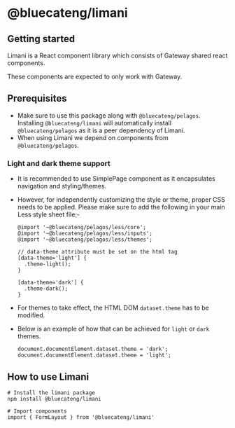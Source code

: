 <!-- Copyright 2023 BlueCat Networks Inc.

Permission to use, copy, modify, and/or distribute this software for any
purpose with or without fee is hereby granted, provided that the above
copyright notice and this permission notice appear in all copies.

THE SOFTWARE IS PROVIDED "AS IS" AND THE AUTHOR DISCLAIMS ALL WARRANTIES WITH
REGARD TO THIS SOFTWARE INCLUDING ALL IMPLIED WARRANTIES OF MERCHANTABILITY
AND FITNESS. IN NO EVENT SHALL THE AUTHOR BE LIABLE FOR ANY SPECIAL, DIRECT,
INDIRECT, OR CONSEQUENTIAL DAMAGES OR ANY DAMAGES WHATSOEVER RESULTING FROM
LOSS OF USE, DATA OR PROFITS, WHETHER IN AN ACTION OF CONTRACT, NEGLIGENCE OR
OTHER TORTIOUS ACTION, ARISING OUT OF OR IN CONNECTION WITH THE USE OR
PERFORMANCE OF THIS SOFTWARE. -->

# @bluecateng/limani

## Getting started

Limani is a React component library which consists of Gateway shared react components.

These components are expected to only work with Gateway.

## Prerequisites

-   Make sure to use this package along with `@bluecateng/pelagos`. Installing `@bluecateng/limani` will automatically install `@bluecateng/pelagos` as it is a peer dependency of Limani.
-   When using Limani we depend on components from `@bluecateng/pelagos`.

### Light and dark theme support

-   It is recommended to use SimplePage component as it encapsulates navigation and styling/themes.
-   However, for independently customizing the style or theme, proper CSS needs to be applied. Please make sure to add the following in your main Less style sheet file:-

    ```
    @import '~@bluecateng/pelagos/less/core';
    @import '~@bluecateng/pelagos/less/inputs';
    @import '~@bluecateng/pelagos/less/themes';

    // data-theme attribute must be set on the html tag
    [data-theme='light'] {
      .theme-light();
    }

    [data-theme='dark'] {
      .theme-dark();
    }
    ```

-   For themes to take effect, the HTML DOM `dataset.theme` has to be modified.
-   Below is an example of how that can be achieved for `light` or `dark` themes.
    ```
    document.documentElement.dataset.theme = 'dark';
    document.documentElement.dataset.theme = 'light';
    ```

## How to use Limani

```
# Install the limani package
npm install @bluecateng/limani

# Import components
import { FormLayout } from '@bluecateng/limani'
```
